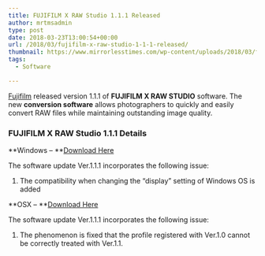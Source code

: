 ```yaml
---
title: FUJIFILM X RAW Studio 1.1.1 Released
author: mrtmsadmin
type: post
date: 2018-03-23T13:00:54+00:00
url: /2018/03/fujifilm-x-raw-studio-1-1-1-released/
thumbnail: https://www.mirrorlesstimes.com/wp-content/uploads/2018/03/fujifilm-x-raw-studio-conversion-system.jpeg
tags:
  - Software

---
```

[Fujifilm][1] released version 1.1.1 of **FUJIFILM X RAW STUDIO** software. The new **conversion software** allows photographers to quickly and easily convert RAW files while maintaining outstanding image quality.<!--more-->

### FUJIFILM X RAW Studio 1.1.1 Details

**Windows – **<a href="http://www.fujifilm.com/support/digital_cameras/software/x_raw_studio/win/" target="_blank" rel="follow external noopener noreferrer" data-wpel-link="external">Download Here</a>

The software update Ver.1.1.1 incorporates the following issue:

  1. The compatibility when changing the “display” setting of Windows OS is added

**OSX – **<a href="http://www.fujifilm.com/support/digital_cameras/software/x_raw_studio/mac/" target="_blank" rel="follow external noopener noreferrer" data-wpel-link="external">Download Here</a>

The software update Ver.1.1.1 incorporates the following issue:

  1. The phenomenon is fixed that the profile registered with Ver.1.0 cannot be correctly treated with Ver.1.1.

 [1]: https://www.mirrorlesstimes.com/category/fujifilm/